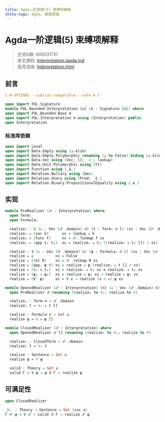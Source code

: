 ```yaml
---
title: Agda一阶逻辑(5) 束缚项解释
zhihu-tags: Agda, 数理逻辑
---
```


# Agda一阶逻辑(5) 束缚项解释

> 交流Q群: 893531731  
> 本文源码: [Interpretation.lagda.md](https://github.com/choukh/agda-flypitch/blob/main/src/FOL/Bounded/Interpretation.lagda.md)  
> 高亮渲染: [Interpretation.html](https://choukh.github.io/agda-flypitch/FOL.Bounded.Interpretation.html)  

## 前言

```agda
{-# OPTIONS --cubical-compatible --safe #-}

open import FOL.Signature
module FOL.Bounded.Interpretation {u} (σ : Signature {u}) where
open import FOL.Bounded.Base σ
open import FOL.Interpretation σ using (Interpretation) public
open Interpretation
```

### 标准库依赖

```agda
open import Level
open import Data.Empty using (⊥-elim)
open import Data.Empty.Polymorphic renaming (⊥ to False) hiding (⊥-elim)
open import Data.Vec using (Vec; []; _∷_; lookup)
open import Data.Unit.Polymorphic using (tt)
open import Function using (_$_)
open import Relation.Nullary using (Dec)
open import Relation.Unary using (Pred; _∈_)
open import Relation.Binary.PropositionalEquality using (_≡_)
```

## 实现

```agda
module PreRealizer (𝒮 : Interpretation) where
  open Termₗ
  open Formulaₗ

  realizeₜ : ∀ (𝓋 : Vec (𝒮 .domain) n) (t : Termₗ n l) (xs : Vec (𝒮 .domain) l) → 𝒮 .domain
  realizeₜ 𝓋 (var k)      xs = lookup 𝓋 k
  realizeₜ 𝓋 (func f)     xs = 𝒮 .funmap f xs
  realizeₜ 𝓋 (app t₁ t₂)  xs = realizeₜ 𝓋 t₁ ((realizeₜ 𝓋 t₂ []) ∷ xs)

  realize : ∀ (𝓋 : Vec (𝒮 .domain) n) (φ : Formulaₗ n l) (xs : Vec (𝒮 .domain) l) → Set u
  realize 𝓋 ⊥          xs = False
  realize 𝓋 (rel R)    xs = 𝒮 .relmap R xs
  realize 𝓋 (appᵣ φ t) xs = realize 𝓋 φ (realizeₜ 𝓋 t [] ∷ xs)
  realize 𝓋 (t₁ ≈ t₂)  xs = realizeₜ 𝓋 t₁ xs ≡ realizeₜ 𝓋 t₂ xs
  realize 𝓋 (φ₁ ⇒ φ₂)  xs = realize 𝓋 φ₁ xs → realize 𝓋 φ₂ xs
  realize 𝓋 (∀' φ)     xs = ∀ x → realize (x ∷ 𝓋) φ xs
```

```agda
module OpenedRealizer (𝒮 : Interpretation) {n} (𝓋 : Vec (𝒮 .domain) n) where
  open PreRealizer 𝒮 renaming (realizeₜ to rₜ; realize to r)

  realizeₜ : Term n → 𝒮 .domain
  realizeₜ t = rₜ 𝓋 t []

  realize : Formula n → Set u
  realize φ = r 𝓋 φ []
```

```agda
module ClosedRealizer (𝒮 : Interpretation) where
  open OpenedRealizer 𝒮 [] renaming (realizeₜ to rₜ; realize to r)

  realizeₜ : ClosedTerm → 𝒮 .domain
  realizeₜ t = rₜ t

  realize : Sentence → Set u
  realize φ = r φ

  valid : Theory → Set u
  valid Γ = ∀ φ → φ ∈ Γ → realize φ
```

## 可满足性

```agda
open ClosedRealizer

_⊨_ : Theory → Sentence → Set (suc u)
Γ ⊨ φ = ∀ 𝒮 → valid 𝒮 Γ → realize 𝒮 φ
```
